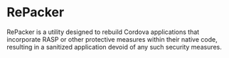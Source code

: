 # RePacker
RePacker is a utility designed to rebuild Cordova applications that incorporate RASP or other protective measures within their native code, resulting in a sanitized application devoid of any such security measures.
